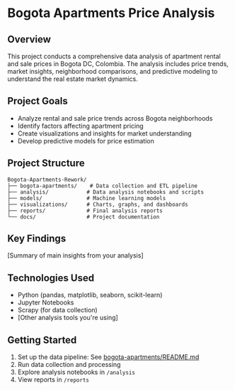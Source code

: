 # Bogota Apartments Price Analysis

## Overview
This project conducts a comprehensive data analysis of apartment rental and sale prices in Bogota DC, Colombia. The analysis includes price trends, market insights, neighborhood comparisons, and predictive modeling to understand the real estate market dynamics.

## Project Goals
- Analyze rental and sale price trends across Bogota neighborhoods
- Identify factors affecting apartment pricing
- Create visualizations and insights for market understanding
- Develop predictive models for price estimation

## Project Structure
```
Bogota-Apartments-Rework/
├── bogota-apartments/    # Data collection and ETL pipeline
├── analysis/            # Data analysis notebooks and scripts
├── models/              # Machine learning models
├── visualizations/      # Charts, graphs, and dashboards
├── reports/             # Final analysis reports
└── docs/                # Project documentation
```

## Key Findings
[Summary of main insights from your analysis]

## Technologies Used
- Python (pandas, matplotlib, seaborn, scikit-learn)
- Jupyter Notebooks
- Scrapy (for data collection)
- [Other analysis tools you're using]

## Getting Started
1. Set up the data pipeline: See [bogota-apartments/README.md](bogota-apartments/README.md)
2. Run data collection and processing
3. Explore analysis notebooks in `/analysis`
4. View reports in `/reports`